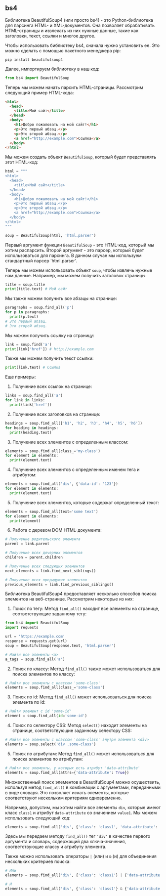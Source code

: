 ## bs4
Библиотека BeautifulSoup4 (или просто bs4) - это Python-библиотека для парсинга HTML- и XML-документов. Она позволяет обрабатывать HTML-страницы и извлекать из них нужные данные, такие как заголовки, текст, ссылки и многое другое.

Чтобы использовать библиотеку bs4, сначала нужно установить ее. Это можно сделать с помощью пакетного менеджера pip:

```
pip install beautifulsoup4
```

Далее, импортируем библиотеку в наш код:

```python
from bs4 import BeautifulSoup
```

Теперь мы можем начать парсить HTML-страницы. Рассмотрим следующий пример HTML-кода:

```html
<html>
  <head>
    <title>Мой сайт</title>
  </head>
  <body>
    <h1>Добро пожаловать на мой сайт!</h1>
    <p>Это первый абзац.</p>
    <p>Это второй абзац.</p>
    <a href="http://example.com">Ссылка</a>
  </body>
</html>
```

Мы можем создать объект `BeautifulSoup`, который будет представлять этот HTML-код:

```python
html = """
<html>
  <head>
    <title>Мой сайт</title>
  </head>
  <body>
    <h1>Добро пожаловать на мой сайт!</h1>
    <p>Это первый абзац.</p>
    <p>Это второй абзац.</p>
    <a href="http://example.com">Ссылка</a>
  </body>
</html>
"""

soup = BeautifulSoup(html, 'html.parser')
```

Первый аргумент функции `BeautifulSoup` - это HTML-код, который мы хотим распарсить. Второй аргумент - это парсер, который будет использоваться для парсинга. В данном случае мы используем стандартный парсер 'html.parser'.

Теперь мы можем использовать объект `soup`, чтобы извлечь нужные нам данные. Например, мы можем получить заголовок страницы:

```python
title = soup.title
print(title.text) # Мой сайт
```

Мы также можем получить все абзацы на странице:

```python
paragraphs = soup.find_all('p')
for p in paragraphs:
  print(p.text)
# Это первый абзац.
# Это второй абзац.
```

Мы можем получить ссылку на страницу:

```python
link = soup.find('a')
print(link['href']) # http://example.com
```

Также мы можем получить текст ссылки:

```python
print(link.text) # Ссылка
```

Еще примеры:

1. Получение всех ссылок на странице:

```python
links = soup.find_all('a')
for link in links:
  print(link['href'])
```

2. Получение всех заголовков на странице:

```python
headings = soup.find_all(['h1', 'h2', 'h3', 'h4', 'h5', 'h6'])
for heading in headings:
  print(heading.text)
```

3. Получение всех элементов с определенным классом:

```python
elements = soup.find_all(class_='my-class')
for element in elements:
  print(element.text)
```

4. Получение всех элементов с определенным именем тега и атрибутом:

```python
elements = soup.find_all('div', {'data-id': '123'})
for element in elements:
  print(element.text)
```

5. Получение всех элементов, которые содержат определенный текст:

```python
elements = soup.find_all(text='some text')
for element in elements:
  print(element)
```

6. Работа с деревом DOM HTML-документа:

```python
# Получение родительского элемента
parent = link.parent

# Получение всех дочерних элементов
children = parent.children

# Получение всех следующих элементов
next_elements = link.find_next_siblings()

# Получение всех предыдущих элементов
previous_elements = link.find_previous_siblings()
```


Библиотека BeautifulSoup4 предоставляет несколько способов поиска элементов на веб-странице. Рассмотрим некоторые из них:

1. Поиск по тегу:
Метод `find_all()` находит все элементы на странице, соответствующие заданному тегу:
```python
from bs4 import BeautifulSoup
import requests

url = 'https://example.com'
response = requests.get(url)
soup = BeautifulSoup(response.text, 'html.parser')

# Найти все элементы <a>
a_tags = soup.find_all('a')
```

2. Поиск по классу:
Метод `find_all()` также может использоваться для поиска элементов по классу:
```python
# Найти все элементы с классом 'some-class'
elements = soup.find_all(class_='some-class')
```

3. Поиск по id:
Метод `find_all()` может использоваться для поиска элемента по id:
```python
# Найти элемент с id 'some-id'
element = soup.find_all(id='some-id')
```

4. Поиск по селектору CSS:
Метод `select()` находит элементы на странице, соответствующие заданному селектору CSS:
```python
# Найти все элементы с классом 'some-class' внутри элемента <div>
elements = soup.select('div .some-class')
```

5. Поиск по атрибутам:
Метод `find_all()` может использоваться для поиска элементов по атрибутам:
```python
# Найти все элементы, у которых есть атрибут 'data-attribute'
elements = soup.find_all(attrs={'data-attribute': True})
```

Множественный поиск элементов в BeautifulSoup4 можно осуществить, используя метод `find_all()` в комбинации с аргументами, переданными в виде словаря. Это позволяет искать элементы, которые соответствуют нескольким критериям одновременно.

Например, допустим, мы хотим найти все элементы `div`, которые имеют класс `class1` и атрибут `data-attribute` со значением `value1`. Мы можем использовать следующий код:

```python
elements = soup.find_all('div', {'class': 'class1', 'data-attribute': 'value1'})
```

Здесь мы передаем методу `find_all()` тег `'div'` в качестве первого аргумента и словарь, содержащий два ключа-значения, соответствующие классу и атрибуту элемента.

Также можно использовать операторы `|` (или) и `&` (и) для объединения нескольких критериев поиска:

```python
# Или
elements = soup.find_all('div', {'class': 'class1'} | {'data-attribute': 'value1'})

# И
elements = soup.find_all('div', {'class': 'class1'} & {'data-attribute': 'value1'})
```


